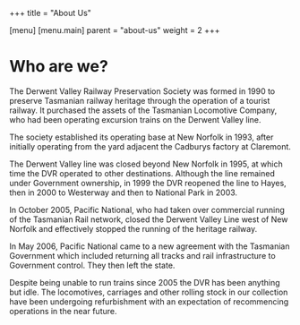 +++
title = "About Us"

[menu]
    [menu.main]
    parent = "about-us"
    weight = 2
+++

# Who are we?
The Derwent Valley Railway Preservation Society was formed in 1990 to preserve Tasmanian railway heritage through the operation of a tourist railway. It purchased the assets of the Tasmanian Locomotive Company, who had been operating excursion trains on the Derwent Valley line.

The society established its operating base at New Norfolk in 1993, after initially operating from the yard adjacent the Cadburys factory at Claremont.

The Derwent Valley line was closed beyond New Norfolk in 1995, at which time the DVR operated to other destinations. Although the line remained under Government ownership, in 1999 the DVR reopened the line to Hayes, then in 2000 to Westerway and then to National Park in 2003.

In October 2005, Pacific National, who had taken over commercial running of the Tasmanian Rail network, closed the Derwent Valley Line west of New Norfolk and effectively stopped the running of the heritage railway.

In May 2006, Pacific National came to a new agreement with the Tasmanian Government which included returning all tracks and rail infrastructure to Government control. They then left the state.

Despite being unable to run trains since 2005 the DVR has been anything but idle. The locomotives, carriages and other rolling stock in our collection have been undergoing refurbishment with an expectation of recommencing operations in the near future.